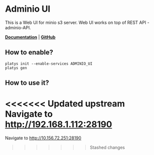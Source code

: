 # Adminio UI

This is a Web UI for minio s3 server. Web UI works on top of REST API - adminio-API.

**[Documentation](https://github.com/rzrbld/adminio-ui/)** | **[GitHub](https://github.com/rzrbld/adminio-ui)**

## How to enable?

```
platys init --enable-services ADMINIO_UI
platys gen
```

## How to use it?

<<<<<<< Updated upstream
Navigate to <http://192.168.1.112:28190>
=======
Navigate to <http://10.156.72.251:28190>
>>>>>>> Stashed changes
